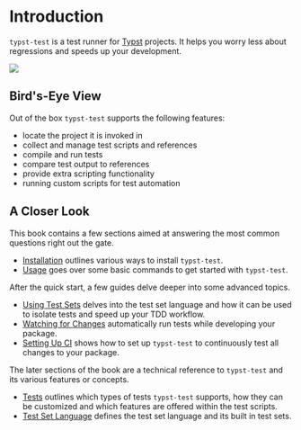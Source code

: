 # Introduction
`typst-test` is a test runner for [Typst](https://typst.app/) projects. It helps you worry less about regressions and speeds up your development.

<a href="https://asciinema.org/a/rW9HGUBbtBnmkSddgbKb7hRlI" target="_blank"><img src="https://asciinema.org/a/rW9HGUBbtBnmkSddgbKb7hRlI.svg" /></a>

## Bird's-Eye View
Out of the box `typst-test` supports the following features:
- locate the project it is invoked in
- collect and manage test scripts and references
- compile and run tests
- compare test output to references
- provide extra scripting functionality
- running custom scripts for test automation

## A Closer Look
This book contains a few sections aimed at answering the most common questions right out the gate.
- [Installation](./quickstart/install.md) outlines various ways to install `typst-test`.
- [Usage](./quickstart/usage.md) goes over some basic commands to get started with `typst-test`.

After the quick start, a few guides delve deeper into some advanced topics.
<!-- - [Writing Tests](./guides/tests.md) inspects adding, removing, updating and editing tests more closely. -->
- [Using Test Sets](./guides/test-sets.md) delves into the test set language and how it can be used to isolate tests and speed up your TDD workflow.
- [Watching for Changes](./guides/watching.md) automatically run tests while developing your package.
- [Setting Up CI](./guides/ci.md) shows how to set up `typst-test` to continuously test all changes to your package.

The later sections of the book are a technical reference to `typst-test` and its various features or concepts.
- [Tests](./reference/tests/index.md) outlines which types of tests `typst-test` supports, how they can be customized and which features are offered within the test scripts.
- [Test Set Language](./reference/test-sets/index.md) defines the test set language and its built in test sets.
<!-- - [Configuration Schema](./reference/config.md) lists all existing config options, their expected types and default values. -->
<!-- - [Command Line Tool](./reference/cli/index.md) goes over `typst-test`s various sub commands, arguments and options. -->

